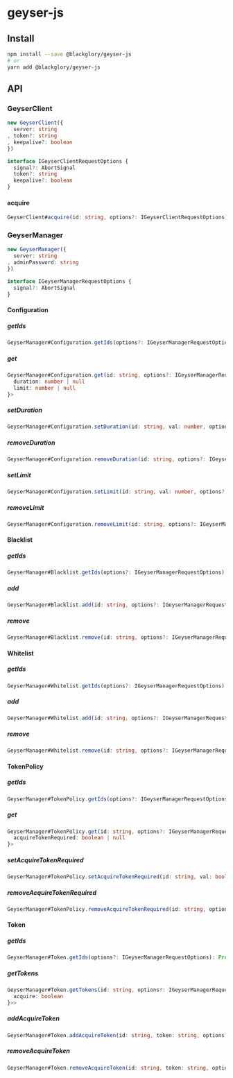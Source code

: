 # geyser-js

## Install

```sh
npm install --save @blackglory/geyser-js
# or
yarn add @blackglory/geyser-js
```

## API

### GeyserClient

```ts
new GeyserClient({
  server: string
, token?: string
, keepalive?: boolean
})
```

```ts
interface IGeyserClientRequestOptions {
  signal?: AbortSignal
  token?: string
  keepalive?: boolean
}
```

#### acquire

```ts
GeyserClient#acquire(id: string, options?: IGeyserClientRequestOptions): Promise<void>
```

### GeyserManager

```ts
new GeyserManager({
  server: string
, adminPassword: string
})
```

```ts
interface IGeyserManagerRequestOptions {
  signal?: AbortSignal
}
```

#### Configuration

##### getIds

```ts
GeyserManager#Configuration.getIds(options?: IGeyserManagerRequestOptions): Promise<string[]>
```

##### get

```ts
GeyserManager#Configuration.get(id: string, options?: IGeyserManagerRequestOptions): Promise<{
  duration: number | null
  limit: number | null
}>
```

##### setDuration

```ts
GeyserManager#Configuration.setDuration(id: string, val: number, options?: IGeyserManagerRequestOptions): Promise<void>
```

##### removeDuration

```ts
GeyserManager#Configuration.removeDuration(id: string, options?: IGeyserManagerRequestOptions): Promise<void>
```

##### setLimit

```ts
GeyserManager#Configuration.setLimit(id: string, val: number, options?: IGeyserManagerRequestOptions): Promise<void>
```

##### removeLimit

```ts
GeyserManager#Configuration.removeLimit(id: string, options?: IGeyserManagerRequestOptions): Promise<void>
```

#### Blacklist

##### getIds

```ts
GeyserManager#Blacklist.getIds(options?: IGeyserManagerRequestOptions): Promise<string[]>
```

##### add

```ts
GeyserManager#Blacklist.add(id: string, options?: IGeyserManagerRequestOptions): Promise<void>
```

##### remove

```ts
GeyserManager#Blacklist.remove(id: string, options?: IGeyserManagerRequestOptions): Promise<void>
```

#### Whitelist

##### getIds

```ts
GeyserManager#Whitelist.getIds(options?: IGeyserManagerRequestOptions): Promise<string[]>
```

##### add

```ts
GeyserManager#Whitelist.add(id: string, options?: IGeyserManagerRequestOptions): Promise<void>
```

##### remove

```ts
GeyserManager#Whitelist.remove(id: string, options?: IGeyserManagerRequestOptions): Promise<void>
```

#### TokenPolicy

##### getIds

```ts
GeyserManager#TokenPolicy.getIds(options?: IGeyserManagerRequestOptions): Promise<string[]>
```

##### get

```ts
GeyserManager#TokenPolicy.get(id: string, options?: IGeyserManagerRequestOptions): Promise<{
  acquireTokenRequired: boolean | null
}>
```

##### setAcquireTokenRequired

```ts
GeyserManager#TokenPolicy.setAcquireTokenRequired(id: string, val: boolean, options?: IGeyserManagerRequestOptions): Promise<void>
```

##### removeAcquireTokenRequired

```ts
GeyserManager#TokenPolicy.removeAcquireTokenRequired(id: string, options?: IGeyserManagerRequestOptions): Promise<void>
```

#### Token

##### getIds

```ts
GeyserManager#Token.getIds(options?: IGeyserManagerRequestOptions): Promise<string[]>
```

##### getTokens

```ts
GeyserManager#Token.getTokens(id: string, options?: IGeyserManagerRequestOptions): Promise<Array<{
  acquire: boolean
}>>
```

##### addAcquireToken

```ts
GeyserManager#Token.addAcquireToken(id: string, token: string, options?: IGeyserManagerRequestOptions): Promise<void>
```

##### removeAcquireToken

```ts
GeyserManager#Token.removeAcquireToken(id: string, token: string, options?: IGeyserManagerRequestOptions): Promise<void>
```
